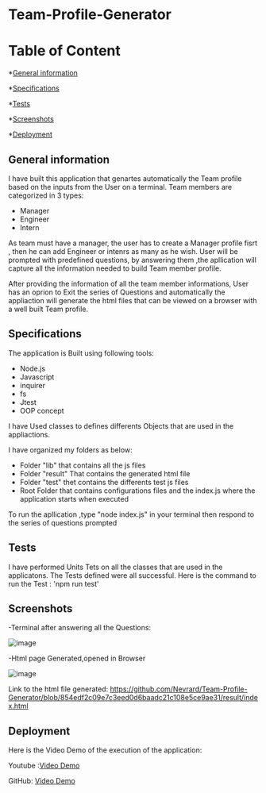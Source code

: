 # Team-Profile-Generator

# Table of Content
*[General information](#general-information)

*[Specifications](#specifications)

*[Tests](#tests)

*[Screenshots](#screenshots)

*[Deployment](#deployment)


## General information

I have built this application that genartes automatically the Team profile based on the inputs from the User on a terminal.
Team members are categorized in 3 types:
 - Manager
 - Engineer
 - Intern

As team must have a manager, the user has to create a Manager profile fisrt , then he can add Engineer or intenrs as many as he wish.
User will be prompted with predefined questions, by answering them ,the apllication will capture all the information needed to build Team member profile.

After providing the information of all the team member informations, User has an oprion to Exit the series of Questions and automatically the appliaction will generate the html files that can be viewed on a browser with a well built Team profile.


## Specifications

The application is Built using following tools:
-   Node.js
-   Javascript
-   inquirer
-   fs
-   Jtest
-   OOP concept

I  have Used classes to defines differents Objects that are used in the appliactions.

I have organized my folders as below:
-   Folder "lib" that contains all the js files
-   Folder "result" That contains the generated html file
-   Folder "test" thet contains the differents test js    files 
-   Root  Folder that contains configurations files and  the index.js where the application starts when executed 

To run the apllication ,type "node index.js" in your terminal
then respond to the series of questions prompted


## Tests
 
 I have performed Units Tets on all the classes that are used in the applicatons.
 The Tests defined were all successful.
 Here is the command to run the Test : 'npm run test'

## Screenshots

-Terminal after answering all the Questions:

![image](https://user-images.githubusercontent.com/77184762/116793182-2b66bd80-aa93-11eb-96a9-c30d07e96f56.png)

-Html page Generated,opened in Browser

![image](https://user-images.githubusercontent.com/77184762/116793130-cf9c3480-aa92-11eb-96ac-8524e54ec878.png)


Link to the html file generated: https://github.com/Nevrard/Team-Profile-Generator/blob/854edf2c09e7c3eed0d6baadc21c108e5ce9ae31/result/index.html

## Deployment

Here is the Video Demo of the execution of the application:

 Youtube :[Video Demo](https://youtu.be/K73ewNIAFtE)

 GitHub: [Video Demo](https://github.com/Nevrard/Team-Profile-Generator/blob/854edf2c09e7c3eed0d6baadc21c108e5ce9ae31/result/Team%20Profile%20generator.webm)